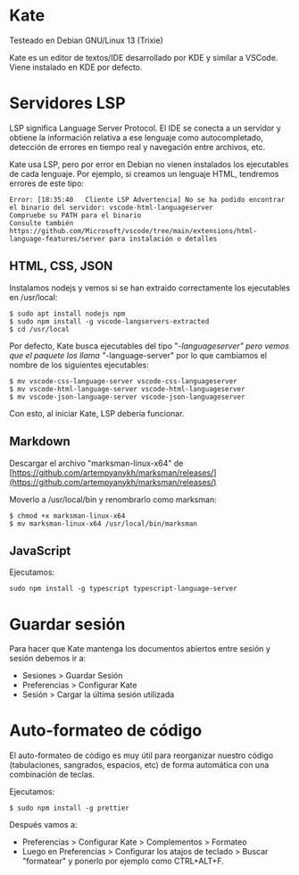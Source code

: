 # Kate

Testeado en Debian GNU/Linux 13 (Trixie)

Kate es un editor de textos/IDE desarrollado por KDE y similar a VSCode. Viene instalado en KDE por defecto.

# Servidores LSP

LSP significa Language Server Protocol. El IDE se conecta a un servidor y obtiene la información relativa a ese lenguaje como autocompletado, detección de errores en tiempo real y navegación entre archivos, etc.

Kate usa LSP, pero por error en Debian no vienen instalados los ejecutables de cada lenguaje. Por ejemplo, si creamos un lenguaje HTML, tendremos errores de este tipo:

```
Error: [18:35:40 ￼ Cliente LSP Advertencia] No se ha podido encontrar el binario del servidor: vscode-html-languageserver
Compruebe su PATH para el binario
Consulte también https://github.com/Microsoft/vscode/tree/main/extensions/html-language-features/server para instalación o detalles
```

## HTML, CSS, JSON

Instalamos nodejs y vemos si se han extraido correctamente los ejecutables en /usr/local:

```
$ sudo apt install nodejs npm
$ sudo npm install -g vscode-langservers-extracted
$ cd /usr/local
```

Por defecto, Kate busca ejecutables del tipo "*-languageserver" pero vemos que el paquete los llama "*-language-server" por lo que cambiamos el nombre de los siguientes ejecutables:

```
$ mv vscode-css-language-server vscode-css-languageserver
$ mv vscode-html-language-server vscode-html-languageserver
$ mv vscode-json-language-server vscode-json-languageserver
```

Con esto, al iniciar Kate, LSP debería funcionar.

## Markdown

Descargar el archivo "marksman-linux-x64" de [https://github.com/artempyanykh/marksman/releases/](https://github.com/artempyanykh/marksman/releases/)

Moverlo a /usr/local/bin y renombrarlo como marksman:
```
$ chmod +x marksman-linux-x64
$ mv marksman-linux-x64 /usr/local/bin/marksman
```

## JavaScript

Ejecutamos:

```
sudo npm install -g typescript typescript-language-server
```

# Guardar sesión

Para hacer que Kate mantenga los documentos abiertos entre sesión y sesión debemos ir a:

- Sesiones > Guardar Sesión
- Preferencias > Configurar Kate
- Sesión > Cargar la última sesión utilizada

# Auto-formateo de código

El auto-formateo de código es muy útil para reorganizar nuestro código (tabulaciones, sangrados, espacios, etc) de forma automática con una combinación de teclas.

Ejecutamos:

```
$ sudo npm install -g prettier
```

Después vamos a:
- Preferencias > Configurar Kate > Complementos > Formateo
- Luego en Preferencias > Configurar los atajos de teclado > Buscar "formatear" y ponerlo por ejemplo como CTRL+ALT+F.
